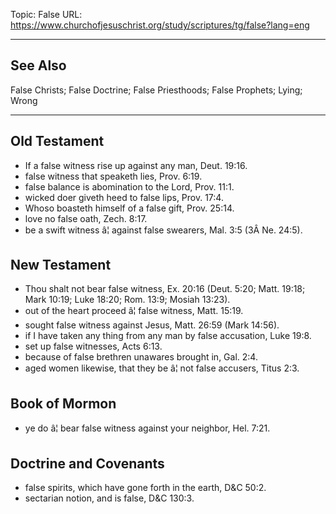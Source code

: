 Topic: False
URL: https://www.churchofjesuschrist.org/study/scriptures/tg/false?lang=eng

---

## See Also

False Christs; False Doctrine; False Priesthoods; False Prophets; Lying; Wrong

---

## Old Testament

- If a false witness rise up against any man, Deut. 19:16.
- false witness that speaketh lies, Prov. 6:19.
- false balance is abomination to the Lord, Prov. 11:1.
- wicked doer giveth heed to false lips, Prov. 17:4.
- Whoso boasteth himself of a false gift, Prov. 25:14.
- love no false oath, Zech. 8:17.
- be a swift witness â¦ against false swearers, Mal. 3:5 (3Â Ne. 24:5).

## New Testament

- Thou shalt not bear false witness, Ex. 20:16 (Deut. 5:20; Matt. 19:18; Mark 10:19; Luke 18:20; Rom. 13:9; Mosiah 13:23).
- out of the heart proceed â¦ false witness, Matt. 15:19.
- sought false witness against Jesus, Matt. 26:59 (Mark 14:56).
- if I have taken any thing from any man by false accusation, Luke 19:8.
- set up false witnesses, Acts 6:13.
- because of false brethren unawares brought in, Gal. 2:4.
- aged women likewise, that they be â¦ not false accusers, Titus 2:3.

## Book of Mormon

- ye do â¦ bear false witness against your neighbor, Hel. 7:21.

## Doctrine and Covenants

- false spirits, which have gone forth in the earth, D&C 50:2.
- sectarian notion, and is false, D&C 130:3.

